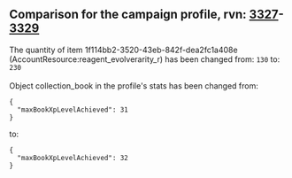 ## Comparison for the campaign profile, rvn: [3327](https://github.com/PRO100KatYT/FortniteProfileRevisions/tree/main/profiles/campaign/3327%20campaign.json)-[3329](https://github.com/PRO100KatYT/FortniteProfileRevisions/tree/main/profiles/campaign/3329%20campaign.json)

The quantity of item 1f114bb2-3520-43eb-842f-dea2fc1a408e (AccountResource:reagent_evolverarity_r) has been changed from: `130` to: `230`
<br><br>
Object collection_book in the profile's stats has been changed from:

```
{
  "maxBookXpLevelAchieved": 31
}
```

to:

```
{
  "maxBookXpLevelAchieved": 32
}
```

<br><br>
